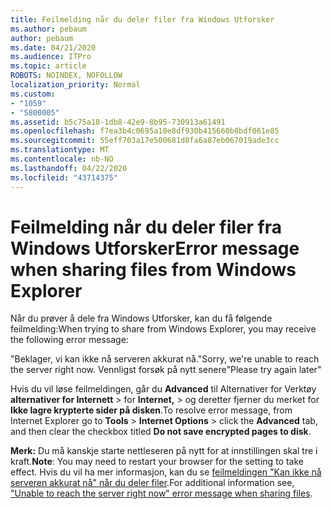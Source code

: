 ```yaml
---
title: Feilmelding når du deler filer fra Windows Utforsker
ms.author: pebaum
author: pebaum
ms.date: 04/21/2020
ms.audience: ITPro
ms.topic: article
ROBOTS: NOINDEX, NOFOLLOW
localization_priority: Normal
ms.custom:
- "1059"
- "5800005"
ms.assetid: b5c75a18-1db8-42e9-8b95-730913a61491
ms.openlocfilehash: f7ea3b4c0695a10e8df930b415660b8bdf061e85
ms.sourcegitcommit: 55eff703a17e500681d8fa6a87eb067019ade3cc
ms.translationtype: MT
ms.contentlocale: nb-NO
ms.lasthandoff: 04/22/2020
ms.locfileid: "43714375"
---
```

# <a name="error-message-when-sharing-files-from-windows-explorer"></a><span data-ttu-id="4a34d-102">Feilmelding når du deler filer fra Windows Utforsker</span><span class="sxs-lookup"><span data-stu-id="4a34d-102">Error message when sharing files from Windows Explorer</span></span>

<span data-ttu-id="4a34d-103">Når du prøver å dele fra Windows Utforsker, kan du få følgende feilmelding:</span><span class="sxs-lookup"><span data-stu-id="4a34d-103">When trying to share from Windows Explorer, you may receive the following error message:</span></span>
  
<span data-ttu-id="4a34d-104">"Beklager, vi kan ikke nå serveren akkurat nå.</span><span class="sxs-lookup"><span data-stu-id="4a34d-104">"Sorry, we're unable to reach the server right now.</span></span> <span data-ttu-id="4a34d-105">Vennligst forsøk på nytt senere"</span><span class="sxs-lookup"><span data-stu-id="4a34d-105">Please try again later"</span></span>
  
<span data-ttu-id="4a34d-106">Hvis du vil løse feilmeldingen, går du **Advanced** til Alternativer for Verktøy **alternativer for Internett** \> for **Internet,** \> og deretter fjerner du merket for **Ikke lagre krypterte sider på disken**.</span><span class="sxs-lookup"><span data-stu-id="4a34d-106">To resolve error message, from Internet Explorer go to **Tools** \> **Internet Options** \> click the **Advanced** tab, and then clear the checkbox titled **Do not save encrypted pages to disk**.</span></span>
  
 <span data-ttu-id="4a34d-107">**Merk:** Du må kanskje starte nettleseren på nytt for at innstillingen skal tre i kraft.</span><span class="sxs-lookup"><span data-stu-id="4a34d-107">**Note**: You may need to restart your browser for the setting to take effect.</span></span> <span data-ttu-id="4a34d-108">Hvis du vil ha mer informasjon, kan du se [feilmeldingen "Kan ikke nå serveren akkurat nå" når du deler filer](https://go.microsoft.com/fwlink/?linkid=2022914).</span><span class="sxs-lookup"><span data-stu-id="4a34d-108">For additional information see, ["Unable to reach the server right now" error message when sharing files](https://go.microsoft.com/fwlink/?linkid=2022914).</span></span>
  